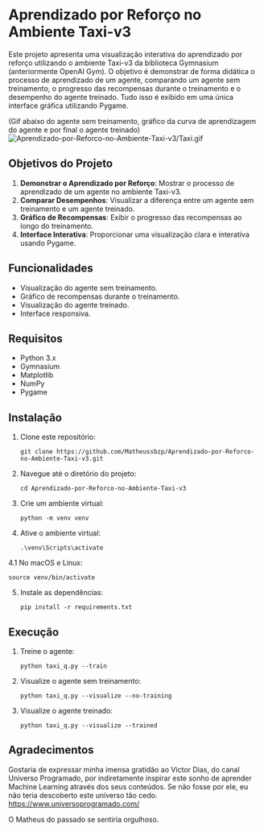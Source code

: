 # Aprendizado por Reforço no Ambiente Taxi-v3

Este projeto apresenta uma visualização interativa do aprendizado por reforço utilizando o ambiente Taxi-v3 da biblioteca Gymnasium (anteriormente OpenAI Gym). O objetivo é demonstrar de forma didática o processo de aprendizado de um agente, comparando um agente sem treinamento, o progresso das recompensas durante o treinamento e o desempenho do agente treinado. Tudo isso é exibido em uma única interface gráfica utilizando Pygame.

(Gif abaixo do agente sem treinamento, gráfico da curva de aprendizagem do agente e por final o agente treinado)
![Aprendizado-por-Reforco-no-Ambiente-Taxi-v3/Taxi.gif](https://github.com/Matheussbzp/Aprendizado-por-Reforco-no-Ambiente-Taxi-v3/blob/bc7ccf570fcb6414b67846c85c383b92115be20b/Taxi.gif)
                                                       

## Objetivos do Projeto

1. **Demonstrar o Aprendizado por Reforço**: Mostrar o processo de aprendizado de um agente no ambiente Taxi-v3.
2. **Comparar Desempenhos**: Visualizar a diferença entre um agente sem treinamento e um agente treinado.
3. **Gráfico de Recompensas**: Exibir o progresso das recompensas ao longo do treinamento.
4. **Interface Interativa**: Proporcionar uma visualização clara e interativa usando Pygame.

## Funcionalidades

- Visualização do agente sem treinamento.
- Gráfico de recompensas durante o treinamento.
- Visualização do agente treinado.
- Interface responsiva.

## Requisitos

- Python 3.x
- Gymnasium
- Matplotlib
- NumPy
- Pygame

## Instalação

1. Clone este repositório:

    ```git clone https://github.com/Matheussbzp/Aprendizado-por-Reforco-no-Ambiente-Taxi-v3.git```
   
2. Navegue até o diretório do projeto:

   ```cd Aprendizado-por-Reforco-no-Ambiente-Taxi-v3```

3. Crie um ambiente virtual:

   ```python -m venv venv```
   
4. Ative o ambiente virtual:

   ```.\venv\Scripts\activate```
   
 4.1 No macOS e Linux:

    source venv/bin/activate
    
5. Instale as dependências:

   ```pip install -r requirements.txt```
   
## **Execução**

1. Treine o agente:

   ```python taxi_q.py --train```
   
2. Visualize o agente sem treinamento:

   ```python taxi_q.py --visualize --no-training```

3. Visualize o agente treinado:

   ```python taxi_q.py --visualize --trained```
   
## Agradecimentos

Gostaria de expressar minha imensa gratidão ao Victor Dias, do canal Universo Programado, por indiretamente inspirar este sonho de aprender Machine Learning através dos seus conteúdos. Se não fosse por ele, eu não teria descoberto este universo tão cedo.
https://www.universoprogramado.com/

O Matheus do passado se sentiria orgulhoso.

